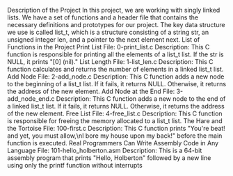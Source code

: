 Description of the Project
In this project, we are working with singly linked lists. We have a set of functions and a header file that contains the necessary definitions and prototypes for our project. The key data structure we use is called list_t, which is a structure consisting of a string str, an unsigned integer len, and a pointer to the next element next.
List of Functions in the Project
Print List
File: 0-print_list.c
Description: This C function is responsible for printing all the elements of a list_t list. If the str is NULL, it prints "[0] (nil)."
List Length
File: 1-list_len.c
Description: This C function calculates and returns the number of elements in a linked list_t list.
Add Node
File: 2-add_node.c
Description: This C function adds a new node to the beginning of a list_t list. If it fails, it returns NULL. Otherwise, it returns the address of the new element.
Add Node at the End
File: 3-add_node_end.c
Description: This C function adds a new node to the end of a linked list_t list. If it fails, it returns NULL. Otherwise, it returns the address of the new element.
Free List
File: 4-free_list.c
Description: This C function is responsible for freeing the memory allocated to a list_t list.
The Hare and the Tortoise
File: 100-first.c
Description: This C function prints "You're beat! and yet, you must allow,\nI bore my house upon my back!" before the main function is executed.
Real Programmers Can Write Assembly Code in Any Language
File: 101-hello_holberton.asm
Description: This is a 64-bit assembly program that prints "Hello, Holberton" followed by a new line using only the printf function without interrupts

